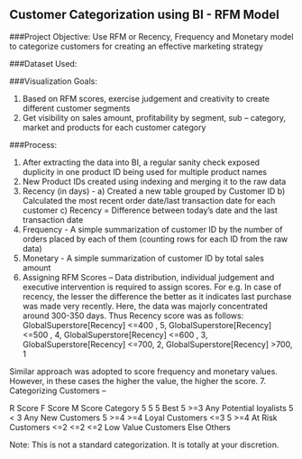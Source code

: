 ## Customer Categorization using BI - RFM Model

###Project Objective:
Use RFM or Recency, Frequency and Monetary model to categorize customers for creating an effective marketing strategy

###Dataset Used:


###Visualization Goals:
1.	Based on RFM scores, exercise judgement and creativity to create different customer segments
2.	Get visibility on sales amount, profitability by segment, sub – category, market and products for each customer category

###Process:
1.	After extracting the data into BI, a regular sanity check exposed duplicity in one product ID being used for multiple product names
2.	New Product IDs created using indexing and merging it to the raw data
3.	Recency (in days) -
a) Created a new table grouped by Customer ID
b) Calculated the most recent order date/last transaction date for each customer
c) Recency = Difference between today’s date and the last transaction date
4.	Frequency - A simple summarization of customer ID by the number of orders placed by each of them (counting rows for each ID from the raw data) 
5.	Monetary - A simple summarization of customer ID by total sales amount
6.	Assigning RFM Scores – Data distribution, individual judgement and executive intervention is required to assign scores.
    For e.g. In case of recency, the lesser the difference the better as it indicates last purchase was made very recently. Here, the data was majorly concentrated around 300-350 days. Thus Recency score was as follows:
                GlobalSuperstore[Recency] <=400 , 5,
                GlobalSuperstore[Recency] <=500 , 4,
                GlobalSuperstore[Recency] <=600 , 3,
                GlobalSuperstore[Recency] <=700, 2,
                GlobalSuperstore[Recency] >700, 1
              
   Similar approach was adopted to score frequency and monetary values. However, in these cases the higher the value, the higher the score.
7.	Categorizing Customers –

R Score	F Score	M Score	Category
5	5	5	Best
5	>=3	Any	Potential loyalists
5	< 3	Any	New Customers
5	>=4	>=4	Loyal Customers
<=3	5	>=4	At Risk Customers
<=2	<=2	<=2	Low Value Customers
Else	Others

Note: This is not a standard categorization. It is totally at your discretion.
